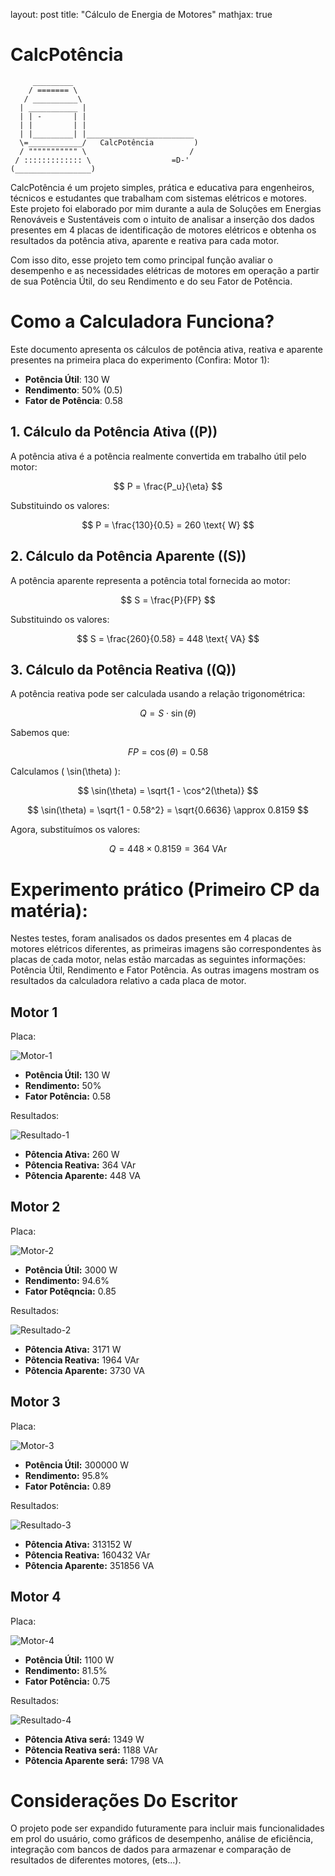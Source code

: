 layout: post
title: "Cálculo de Energia de Motores"
mathjax: true

# CalcPotência

```
     _________
    / ======= \
   / __________\
  | ___________ |
  | | -       | |
  | |         | |
  | |_________| |________________________
  \=____________/   CalcPotência         )
  / """"""""""" \                       /
 / ::::::::::::: \                  =D-'
(_________________)
```

CalcPotência é um projeto simples, prática e educativa para engenheiros, técnicos e estudantes que trabalham com sistemas elétricos e motores. Este projeto foi elaborado por mim durante a aula de Soluções em Energias Renováveis e Sustentáveis com o intuito de analisar a inserção dos dados presentes em 4 placas de identificação de motores elétricos e obtenha os resultados da potência ativa, aparente e reativa para cada motor.

Com isso dito, esse projeto tem como principal função avaliar o desempenho e as necessidades elétricas de motores em operação a partir de sua Potência Útil, do seu Rendimento e do seu Fator de Potência.

# Como a Calculadora Funciona?

Este documento apresenta os cálculos de potência ativa, reativa e aparente presentes na primeira placa do experimento (Confira: Motor 1):

- **Potência Útil**: 130 W  
- **Rendimento**: 50% (0.5)  
- **Fator de Potência**: 0.58  

## 1. Cálculo da Potência Ativa (\(P\))

A potência ativa é a potência realmente convertida em trabalho útil pelo motor:

$$ P = \frac{P_u}{\eta} $$

Substituindo os valores:

$$ P = \frac{130}{0.5} = 260 \text{ W} $$

## 2. Cálculo da Potência Aparente (\(S\))

A potência aparente representa a potência total fornecida ao motor:

$$ S = \frac{P}{FP} $$

Substituindo os valores:

$$ S = \frac{260}{0.58} = 448 \text{ VA} $$

## 3. Cálculo da Potência Reativa (\(Q\))

A potência reativa pode ser calculada usando a relação trigonométrica:

$$ Q = S \cdot \sin(\theta) $$

Sabemos que:

$$ FP = \cos(\theta) = 0.58 $$

Calculamos \( \sin(\theta) \):

$$ \sin(\theta) = \sqrt{1 - \cos^2(\theta)} $$

$$ \sin(\theta) = \sqrt{1 - 0.58^2} = \sqrt{0.6636} \approx 0.8159 $$

Agora, substituímos os valores:

$$ Q = 448 \times 0.8159 = 364 \text{ VAr} $$

# Experimento prático (Primeiro CP da matéria):

Nestes testes, foram analisados os dados presentes em 4 placas de motores elétricos diferentes, as primeiras imagens são correspondentes às placas de cada motor, nelas estão marcadas as seguintes informações: Potência Útil, Rendimento e Fator Potência. As outras imagens mostram os resultados da calculadora relativo a cada placa de motor.

## Motor 1
Placa:

![Motor-1](https://github.com/user-attachments/assets/8011e492-c1be-4fc8-8784-a43c325e7f2e)

- **Potência Útil:** 130 W
- **Rendimento:** 50%
- **Fator Potência:** 0.58

Resultados:

![Resultado-1](https://github.com/user-attachments/assets/9efcb136-b4e6-4b0d-9d74-a50afd6107e3)

- **Pôtencia Ativa:** 260 W
- **Pôtencia Reativa:** 364 VAr
- **Pôtencia Aparente:** 448 VA

## Motor 2
Placa:

![Motor-2](https://github.com/user-attachments/assets/3650fd07-49ee-4ef8-8b45-bf46f203b450)

- **Potência Útil:** 3000 W
- **Rendimento:** 94.6%
- **Fator Potêqncia:** 0.85

Resultados:

![Resultado-2](https://github.com/user-attachments/assets/7b5808a7-f5f4-448a-be8e-99bd6e70d69c)

- **Pôtencia Ativa:** 3171 W
- **Pôtencia Reativa:** 1964 VAr
- **Pôtencia Aparente:** 3730 VA

## Motor 3
Placa:

![Motor-3](https://github.com/user-attachments/assets/19165f49-b69c-40f7-9705-ff25f4ac2359)

- **Potência Útil:** 300000 W
- **Rendimento:** 95.8%
- **Fator Potência:** 0.89

Resultados:

![Resultado-3](https://github.com/user-attachments/assets/0641a0cd-e407-4a50-b5cc-dfe388976f12)

- **Pôtencia Ativa:** 313152 W
- **Pôtencia Reativa:** 160432 VAr
- **Pôtencia Aparente:** 351856 VA

## Motor 4
Placa:

![Motor-4](https://github.com/user-attachments/assets/65d02ece-8976-46a1-b443-3af5cd0351c4)

- **Potência Útil:** 1100 W
- **Rendimento:** 81.5%
- **Fator Potência:** 0.75

Resultados:

![Resultado-4](https://github.com/user-attachments/assets/9c7d54ca-e245-4058-ba0d-2935c8b6d744)

- **Pôtencia Ativa será:** 1349 W
- **Pôtencia Reativa será:** 1188 VAr
- **Pôtencia Aparente será:** 1798 VA

# Considerações Do Escritor

O projeto pode ser expandido futuramente para incluir mais funcionalidades em prol do usuário, como gráficos de desempenho, análise de eficiência, integração com bancos de dados para armazenar e comparação de resultados de diferentes motores, (ets...).
